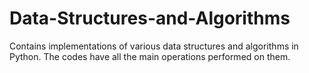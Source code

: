 # Data-Structures-and-Algorithms
Contains implementations of various data structures and algorithms in Python. The codes have all the main operations performed on them.
